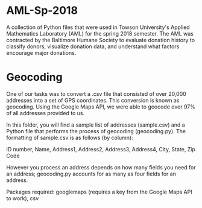 # AML-Sp-2018
A collection of Python files that were used in Towson University's Applied Mathematics Laboratory (AML) for the spring 2018 semester. The AML was contracted by the Baltimore Humane Society to evaluate donation history to classify donors, visualize donation data, and understand what factors encourage major donations.

# Geocoding
One of our tasks was to convert a .csv file that consisted of over 20,000 addresses into a set of GPS coordinates. This conversion is known as geocoding. Using the Google Maps API, we were able to geocode over 97% of all addresses provided to us.

In this folder, you will find a sample list of addresses (sample.csv) and a Python file that performs the process of geocoding (geocoding.py). The formatting of sample.csv is as follows (by column): 

ID number, Name, Address1, Address2, Address3, Address4, City, State, Zip Code

However you process an address depends on how many fields you need for an address; geocoding.py accounts for as many as four fields for an address.

Packages required: googlemaps (requires a key from the Google Maps API to work), csv
